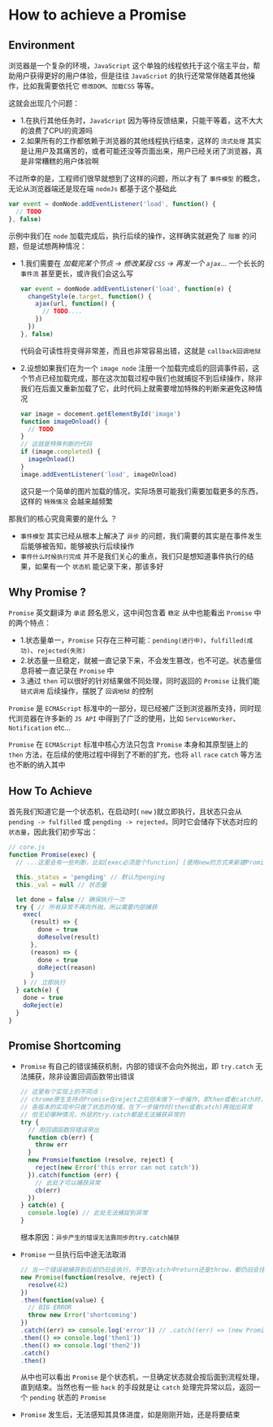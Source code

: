 # How to achieve a Promise

## Environment
浏览器是一个复杂的环境，`JavaScript` 这个单独的线程依托于这个宿主平台，帮助用户获得更好的用户体验，但是往往 `JavaScriot` 的执行还常常伴随着其他操作，比如我需要依托它 `修改DOM`、`加载CSS` 等等。

这就会出现几个问题：
- 1.在执行其他任务时，`JavaScript` 因为等待反馈结果，只能干等着，这不大大的浪费了CPU的资源吗
- 2.如果所有的工作都依赖于浏览器的其他线程执行结束，这样的 `流式处理` 其实是让用户及其痛苦的，或者可能还没等页面出来，用户已经关闭了浏览器，真是非常糟糕的用户体验啊

不过所幸的是，工程师们很早就想到了这样的问题，所以才有了 `事件模型` 的概念，无论从浏览器端还是现在端 `nodeJs` 都基于这个基础此
```js
var event = domNode.addEventListener('load', function() {
  // TODO
}, false)
```

示例中我们在 `node` 加载完成后，执行后续的操作，这样确实就避免了 `阻塞` 的问题，但是试想两种情况：
- 1.我们需要在 *加载完某个节点 -> 修改某段 `CSS` -> 再发一个 `ajax`...* 一个长长的 `事件流` 甚至更长，或许我们会这么写
  ```js
  var event = domNode.addEventListener('load', function(e) {
    changeStyle(e.target, function() {
      ajax(url, function() {
        // TODO....
      })
    })
  }, false)
  ```
  代码会可读性将变得非常差，而且也非常容易出错，这就是 `callback回调地狱`

- 2.设想如果我们在为一个 `image node` 注册一个加载完成后的回调事件前，这个节点已经加载完成，那在这次加载过程中我们也就捕捉不到后续操作，除非我们在后面又重新加载了它，此时代码上就需要增加特殊的判断来避免这种情况
  ```js
  var image = docement.getElementById('image')
  function imageOnload() {
    // TODO
  }
  // 这就是特殊判断的代码
  if (image.completed) {
    imageOnload()
  }
  image.addEventListener('load', imageOnload)
  ```

  这只是一个简单的图片加载的情况，实际场景可能我们需要加载更多的东西，这样的 `特殊情况` 会越来越频繁

那我们的核心究竟需要的是什么 ？
- `事件模型` 其实已经从根本上解决了 `异步` 的问题，我们需要的其实是在事件发生后能够被告知，能够被执行后续操作
- `事件什么时候执行完成` 并不是我们关心的重点，我们只是想知道事件执行的结果，如果有一个 `状态机` 能记录下来，那该多好

## Why Promise ?

`Promise` 英文翻译为 `承诺` 顾名思义，这中间包含着 `稳定` 从中也能看出 `Promise` 中的两个特点：
- 1.状态量单一，`Promise` 只存在三种可能：`pending(进行中)`、`fulfilled(成功)`、`rejected(失败)`
- 2.状态量一旦稳定，就被一直记录下来，不会发生篡改，也不可逆。状态量信息将被一直记录在 `Promise` 中
- 3.通过 `then` 可以很好的针对结果做不同处理，同时返回的 `Promise` 让我们能 `链式调用` 后续操作，摆脱了 `回调地狱` 的控制

`Promise` 是 `ECMAScript` 标准中的一部分，现已经被广泛到浏览器所支持，同时现代浏览器在许多新的 `JS API` 中得到了广泛的使用，比如 `ServiceWorker`、`Notification` etc...

`Promise` 在 `ECMAScript` 标准中核心方法只包含 `Promise` 本身和其原型链上的 `then` 方法，在后续的使用过程中得到了不断的扩充，也将 `all` `race` `catch` 等方法也不断的纳入其中

## How To Achieve

首先我们知道它是一个状态机，在启动时( `new` )就立即执行，且状态只会从 `pending -> fulfilled` 或 `pengding -> rejected`，同时它会储存下状态对应的 `状态量`，因此我们初步写出：

  ```js
  // core.js
  function Promise(exec) {
    // ...这里会有一些判断，比如[exec必须是个function] [使用new的方式来新建Promise]...

    this._status = 'pengding' // 默认为penging
    this._val = null // 状态量

    let done = false // 确保执行一次
    try { // 所有异常不再向外抛，所以需要内部捕获
      exec(
        (result) => {
          done = true
          doResolve(result)
        },
        (reason) => {
          done = true
          doReject(reason)
        }
      ) // 立即执行
    } catch(e) {
      done = true
      doReject(e)
    }
  }
  ```

## Promise Shortcoming

- `Promise` 有自己的错误捕获机制，内部的错误不会向外抛出，即 `try.catch` 无法捕获，除非设置回调函数带出错误
  ```js
  // 这里有个实现上的不同点：
  // chrome原生支持点Promise在reject之后但未做下一步操作，即then或者catch时，不仅会抛出异常且会记录下Promise的value为error
  // 各版本的实现中只做了状态的存储，在下一步操作时(then或者catch)再抛出异常
  // 但无论哪种情况，外层的try.catch都是无法捕获异常的
  try {
    // 用回调函数将错误带出
    function cb(err) {
      throw err
    }
    new Promsie(function (resolve, reject) {
      reject(new Error('this error can not catch'))
    }).catch(function (err) {
      // 此处才可以捕获异常
      cb(err)
    })
  } catch(e) {
    console.log(e) // 此处无法捕捉到异常
  }
  ```
  根本原因：`异步产生的错误无法靠同步的try.catch捕获`

- `Promise` 一旦执行后中途无法取消
  ```js
  // 当一个错误被捕获到后却仍旧会执行，不管在catch中return还是throw，都仍旧会往下面执行
  new Promise(function(resolve, reject) {
    resolve(42)
  })
  .then(function(value) {
    // BIG ERROR
    throw new Error('shortcoming')
  })
  .catch((err) => console.log('error')) // .catch((err) => (new Promise(() => {})))
  .then(() => console.log('then1'))
  .then(() => console.log('then2'))
  .catch()
  .then()
  ```
  从中也可以看出 `Promise` 是个状态机，一旦确定状态就会按后面到流程处理，直到结束。当然也有一些 `hack` 的手段就是让 `catch` 处理完异常以后，返回一个 `pending` 状态的 `Promise`

- `Promise` 发生后，无法感知其具体进度，如是刚刚开始，还是将要结束